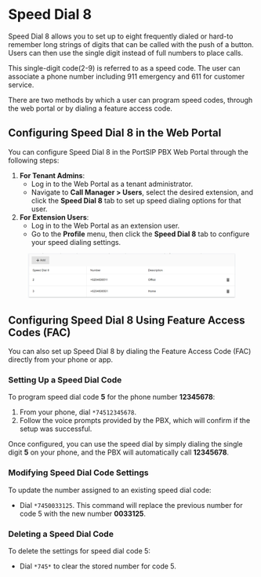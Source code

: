 # Speed Dial 8

Speed Dial 8 allows you to set up to eight frequently dialed or hard-to remember long strings of digits that can be called with the push of a button. Users can then use the single digit instead of full numbers to place calls.

This single-digit code(2-9) is referred to as a speed code. The user can associate a phone number including 911 emergency and 611 for customer service.&#x20;

There are two methods by which a user can program speed codes, through the web portal or by dialing a feature access code.

## Configuring Speed Dial 8 in the Web Portal

You can configure Speed Dial 8 in the PortSIP PBX Web Portal through the following steps:

1. **For Tenant Admins**:
   * Log in to the Web Portal as a tenant administrator.
   * Navigate to **Call Manager > Users**, select the desired extension, and click the **Speed Dial 8** tab to set up speed dialing options for that user.
2. **For Extension Users**:
   * Log in to the Web Portal as an extension user.
   * Go to the **Profile** menu, then click the **Speed Dial 8** tab to configure your speed dialing settings.

<figure><img src="../../../.gitbook/assets/speed-dial-8.png" alt=""><figcaption></figcaption></figure>

## Configuring Speed Dial 8 Using Feature Access Codes (FAC)

You can also set up Speed Dial 8 by dialing the Feature Access Code (FAC) directly from your phone or app.

### Setting Up a Speed Dial Code

To program speed dial code **5** for the phone number **12345678**:

1. From your phone, dial `*74512345678`.
2. Follow the voice prompts provided by the PBX, which will confirm if the setup was successful.

Once configured, you can use the speed dial by simply dialing the single digit **5** on your phone, and the PBX will automatically call **12345678**.

### Modifying Speed Dial Code Settings

To update the number assigned to an existing speed dial code:

* Dial `*7450033125`. This command will replace the previous number for code 5 with the new number **0033125**.

### Deleting a Speed Dial Code

To delete the settings for speed dial code 5:

* Dial `*745*` to clear the stored number for code 5.

